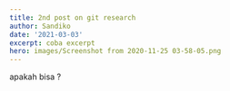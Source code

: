 ```yaml
---
title: 2nd post on git research
author: Sandiko
date: '2021-03-03'
excerpt: coba excerpt
hero: images/Screenshot from 2020-11-25 03-58-05.png
---
```

apakah bisa ?
